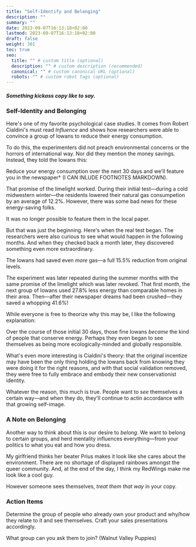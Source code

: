 ```yaml
---
title: "Self-Identify and Belonging"
description: ""
summary: ""
date: 2023-09-07T16:13:18+02:00
lastmod: 2023-09-07T16:13:18+02:00
draft: false
weight: 301
toc: true
seo:
  title: "" # custom title (optional)
  description: "" # custom description (recommended)
  canonical: "" # custom canonical URL (optional)
  robots: "" # custom robot tags (optional)
---
```


##### Something kickass copy like to say.

### Self-Identity and Belonging

Here's one of my favorite psychological case studies. It comes from Robert Cialdini's must read *Influence* and shows how researchers were able to convince a group of Iowans to reduce their energy consumption.

To do this, the experimenters did not preach environmental concerns or the horrors of international way. Nor did they mention the money savings. Instead, they told the Iowans this:

Reduce your energy consumption over the next 30 days and we'll feature you in the newspaper† (I CAN INLUDE FOOTNOTES MARKDOWN).

That promise of the limelight worked. During their initial test&mdash;during a cold midwestern winter&mdash;the residents lowered their natural gas consumpetion by an average of 12.2%. However, there was some bad news for these energy-saving folks.

It was no longer possible to feature them in the local paper.

But that was just the beginning. Here's when the real test began. The researchers were also curious to see what would happen in the following months. And when they checked back a month later, they discovered something even more extraordinary.

The Iowans had saved even *more* gas&mdash;a full 15.5% reduction from original levels.

The experiment was later repeated during the summer months with the same promise of the limelight which was later revoked. That first month, the next group of Iowans used 27.8% less energy than comparable homes in their area. Then&mdash;after their newspaper dreams had been crushed&mdash;they saved a whopping 41.6%!

While everyone is free to theorize why this may be, I like the following explanation:

Over the course of those initial 30 days, those fine Iowans *became* the kind of people that conserve energy. Perhaps they even began to see themselves as being more ecologically-minded and globally responsible.

What's even more interesting is Cialdini's theory: that the original incentize may have been the only thing holding the Iowans back from knowing they were doing it for the right reasons, and with that social validation removed, they were free to fully embrace and embody their new conservationist identity.

Whatever the reason, this much is true. People want to *see* themselves a certain way&mdash;and when they do, they'll continue to actin accordance with that growing self-image.


### A Note on Belonging

Another way to think about this is our desire to *belong*. We want to belong to certain groups, and herd mentality influences everything&mdash;from your politics to what you eat and how you dress.

My girlfriend thinks her beater Prius makes it look like she cares about the environment. There are no shortage of displayed rainbows amongst the queer community. And, at the end of the day, I think my RedWings make me look like a cool guy.

However someone sees themselves, *treat them that way* in your copy.

### Action Items

Determine the group of people who already own your product and why/how they relate to it and see themselves. Craft your sales presentations accordingly.

What group can you ask them to join? (Walnut Valley Puppies)
